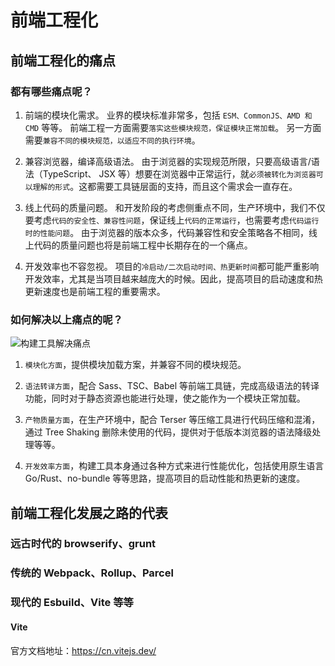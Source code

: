# 前端工程化

## 前端工程化的痛点

### 都有哪些痛点呢？

1. 前端的模块化需求。
   业界的模块标准非常多，包括 `ESM、CommonJS、AMD 和 CMD` 等等。
   前端工程一方面需要`落实这些模块规范，保证模块正常加载`。
   另一方面需要`兼容不同的模块规范，以适应不同的执行环境`。

2. 兼容浏览器，编译高级语法。
   由于浏览器的实现规范所限，只要高级语言/语法（TypeScript、 JSX 等）想要在浏览器中正常运行，就`必须被转化为浏览器可以理解的形式`。这都需要工具链层面的支持，而且这个需求会一直存在。

3. 线上代码的质量问题。
   和开发阶段的考虑侧重点不同，生产环境中，我们不仅要考虑`代码的安全性、兼容性问题`，保证线上`代码的正常运行`，也需要考虑`代码运行时的性能问题`。
   由于浏览器的版本众多，代码兼容性和安全策略各不相同，线上代码的质量问题也将是前端工程中长期存在的一个痛点。

4. 开发效率也不容忽视。
   项目的`冷启动/二次启动时间、热更新时间`都可能严重影响开发效率，尤其是当项目越来越庞大的时候。因此，提高项目的启动速度和热更新速度也是前端工程的重要需求。

### 如何解决以上痛点的呢？

![构建工具解决痛点](https://p3-juejin.byteimg.com/tos-cn-i-k3u1fbpfcp/f54b17dcae4c49adb558b760048c3603~tplv-k3u1fbpfcp-zoom-in-crop-mark:3024:0:0:0.awebp)

1. `模块化方面`，提供模块加载方案，并兼容不同的模块规范。

2. `语法转译方面`，配合 Sass、TSC、Babel 等前端工具链，完成高级语法的转译功能，同时对于静态资源也能进行处理，使之能作为一个模块正常加载。

3. `产物质量方面`，在生产环境中，配合 Terser 等压缩工具进行代码压缩和混淆，通过 Tree Shaking 删除未使用的代码，提供对于低版本浏览器的语法降级处理等等。

4. `开发效率方面`，构建工具本身通过各种方式来进行性能优化，包括使用原生语言 Go/Rust、no-bundle 等等思路，提高项目的启动性能和热更新的速度。

## 前端工程化发展之路的代表

### 远古时代的 browserify、grunt

### 传统的 Webpack、Rollup、Parcel

### 现代的 Esbuild、Vite 等等

#### Vite

官方文档地址：https://cn.vitejs.dev/
